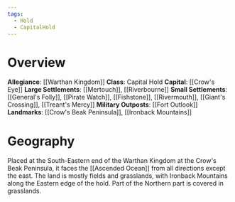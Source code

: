 ```yaml
---
tags:
  - Hold
  - CapitalHold
---
```

# Overview
**Allegiance**: [[Warthan Kingdom]]
**Class**: Capital Hold
**Capital**: [[Crow's Eye]]
**Large Settlements**: [[Mertouch]], [[Riverbourne]]
**Small Settlements**: [[General's Folly]], [[Pirate Watch]], [[Fishstone]], [[Rivermouth]], [[Giant's Crossing]], [[Treant's Mercy]]
**Military Outposts**: [[Fort Outlook]]
**Landmarks**: [[Crow's Beak Peninsula]], [[Ironback Mountains]]
# Geography
Placed at the South-Eastern end of the Warthan Kingdom at the Crow's Beak Peninsula, it faces the [[Ascended Ocean]] from all directions except the east.
The land is mostly fields and grasslands, with Ironback Mountains along the Eastern edge of the hold. Part of the Northern part is covered in grasslands.